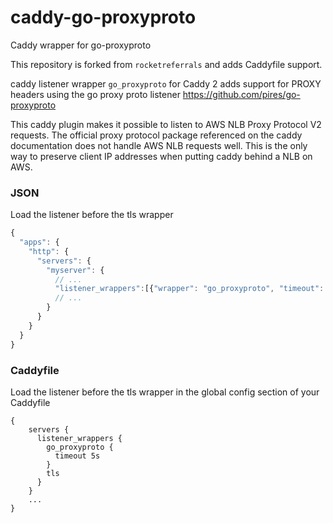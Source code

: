 # caddy-go-proxyproto
Caddy wrapper for go-proxyproto

This repository is forked from `rocketreferrals` and adds Caddyfile support.

caddy listener wrapper `go_proxyproto` for Caddy 2 adds support for
PROXY headers using the go proxy proto listener https://github.com/pires/go-proxyproto

This caddy plugin makes it possible to listen to AWS NLB Proxy Protocol V2 requests.
The official proxy protocol package referenced on the caddy documentation does not
handle AWS NLB requests well. This is the only way to preserve client IP addresses
when putting caddy behind a NLB on AWS.

### JSON

Load the listener before the tls wrapper

```js
{
  "apps": {
    "http": {
      "servers": {
        "myserver": {
          // ...
          "listener_wrappers":[{"wrapper": "go_proxyproto", "timeout": "5s"}, {"wrapper":"tls"}]
          // ...
        }
      }
    }
  }
}
```

### Caddyfile

Load the listener before the tls wrapper in the global config section of your Caddyfile

```
{
    servers {
      listener_wrappers {
        go_proxyproto {
          timeout 5s
        }
        tls
      }
    }
    ...
}
```
